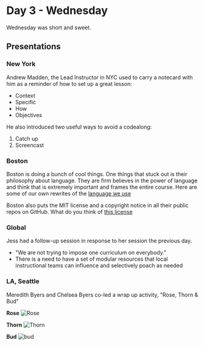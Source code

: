 # Day 3 - Wednesday

Wednesday was short and sweet.

## Presentations
### New York
Andrew Madden, the Lead Instructor in NYC used to carry a notecard with him as a reminder of how to set up a great lesson:

* Context
* Specific
* How
* Objectives

He also introduced two useful ways to avoid a codealong:
1. Catch up
2. Screencast

### Boston

Boston is doing a bunch of cool things. One things that stuck out is their philosophy about language. They are firm believes in the power of language and think that is extremely important and frames the entire course. Here are some of our own rewrites of the [language we use](./language.md)

Boston also puts the MIT license and a copyright notice in all their public repos on GitHub. What do you think of [this license](./license.md)

### Global
Jess had a follow-up session in response to her session the previous day.
- "We are not trying to impose one curriculum on everybody."
- There is a need to have a set of modular resources that local instructional teams can influence and selectively poach as needed

### LA, Seattle
Meredith Byers and Chelsea Byers co-led a wrap up activity, "Rose, Thorn & Bud"

**Rose**
![Rose](https://raw.githubusercontent.com/nolds9/summit-book/master/images/roses.jpg)

**Thorn**
![Thorn](https://raw.githubusercontent.com/nolds9/summit-book/master/images/thorns.jpg)

**Bud**
![bud](https://raw.githubusercontent.com/nolds9/summit-book/master/images/buds.jpg)

